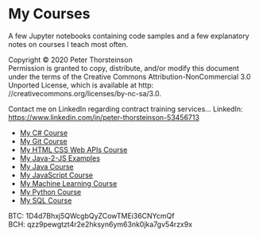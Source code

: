 # My Courses

A few Jupyter notebooks containing code samples and a few explanatory notes on courses I teach most often.  

Copyright © 2020 Peter Thorsteinson  
Permission is granted to copy, distribute, and/or modify this document under the terms of the
Creative Commons Attribution-NonCommercial 3.0 Unported License, which is available at http:
//creativecommons.org/licenses/by-nc-sa/3.0.  

Contact me on LinkedIn regarding contract training services...
LinkedIn: https://www.linkedin.com/in/peter-thorsteinson-53456713  

* [My C# Course](https://github.com/peterthorsteinson/MyCourses/tree/master/MyCSharpCourse)
* [My Git Course](https://github.com/peterthorsteinson/MyCourses/tree/master/MyCSharpCourse)
* [My HTML CSS Web APIs Course](https://github.com/peterthorsteinson/MyCourses/tree/master/MyHtmlCssWebApisCourse)
* [My Java-2-JS Examples](https://github.com/peterthorsteinson/MyCourses/tree/master/MyJava2JSExamples)
* [My Java Course](https://github.com/peterthorsteinson/MyCourses/tree/master/MyJavaCourse)
* [My JavaScript Course](https://github.com/peterthorsteinson/MyCourses/tree/master/MyJavaScriptCourse)
* [My Machine Learning Course](https://github.com/peterthorsteinson/MyCourses/tree/master/MyMachineLearningCourse)
* [My Python Course](https://github.com/peterthorsteinson/MyCourses/tree/master/MyPythonCourse)
* [My SQL Course](https://github.com/peterthorsteinson/MyCourses/tree/master/MySqlCourse)  

BTC: 1D4d7Bhxj5QWcgbQyZCowTMEi36CNYcmQf  
BCH: qzz9pewgtzt4r2e2hksyn6ym63nk0jka7gv54rzx9x  
